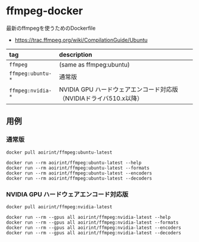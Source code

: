 # ffmpeg-docker
最新のffmpegを使うためのDockerfile

- <https://trac.ffmpeg.org/wiki/CompilationGuide/Ubuntu>

|tag|description|
|:--|:--|
|`ffmpeg`|(same as ffmpeg:ubuntu)|
|`ffmpeg:ubuntu-*`|通常版|
|`ffmpeg:nvidia-*`|NVIDIA GPU ハードウェアエンコード対応版（NVIDIAドライバ510.x以降）|

## 用例

### 通常版

```shell
docker pull aoirint/ffmpeg:ubuntu-latest

docker run --rm aoirint/ffmpeg:ubuntu-latest --help
docker run --rm aoirint/ffmpeg:ubuntu-latest --formats
docker run --rm aoirint/ffmpeg:ubuntu-latest --encoders
docker run --rm aoirint/ffmpeg:ubuntu-latest --decoders
```

### NVIDIA GPU ハードウェアエンコード対応版

```shell
docker pull aoirint/ffmpeg:nvidia-latest

docker run --rm --gpus all aoirint/ffmpeg:nvidia-latest --help
docker run --rm --gpus all aoirint/ffmpeg:nvidia-latest --formats
docker run --rm --gpus all aoirint/ffmpeg:nvidia-latest --encoders
docker run --rm --gpus all aoirint/ffmpeg:nvidia-latest --decoders
```
